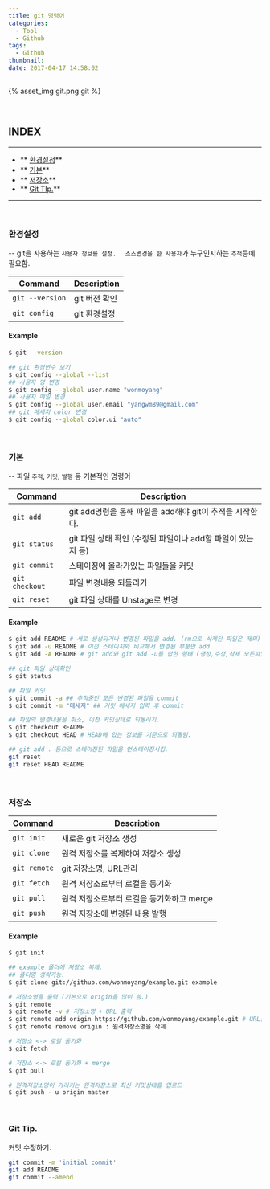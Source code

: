 ```yaml
---
title: git 명령어
categories:
  - Tool
  - Github
tags:
  - Github
thumbnail: 
date: 2017-04-17 14:58:02
---
```


{% asset_img git.png git %}

</br>

## INDEX
***
* ** [환경설정](#config)**
* ** [기본](#basic)**
* ** [저장소](#repository)**
* ** [Git TIp.](#tip)**
***

</br>

<i id="config"></i>
### 환경설정
 -- git을 사용하는 `사용자 정보를 설정.`
 　`소스변경을 한 사용자`가 누구인지하는 `추적`등에 필요함.
 
| Command   			| Description
| -------   			| -----------
| `git --version`   	| git 버전 확인
| `git config`   		| git 환경설정

#### Example
```bash
$ git --version

## git 환경변수 보기
$ git config --global --list
## 사용자 명 변경
$ git config --global user.name "wonmoyang"
## 사용자 메일 변경
$ git config --global user.email "yangwm89@gmail.com"
## git 메세지 color 변경
$ git config --global color.ui "auto"
```

</br>

<i id="basic"></i>
### 기본
 -- 파일 `추적`, `커밋`, `발행` 등 기본적인 명령어
 
| Command   			| Description
| -------   			| -----------
| `git add`         	| git add명령을 통해 파일을 add해야 git이 추적을 시작한다.
| `git status`   		| git 파일 상태 확인 (수정된 파일이나 add할 파일이 있는지 등)
| `git commit`   		| 스테이징에 올라가있는 파일들을 커밋
| `git checkout`   		| 파일 변경내용 되돌리기
| `git reset` 	  		| git 파일 상태를 Unstage로 변경

#### Example
```bash
$ git add README # 새로 생성되거나 변경된 파일을 add. (rm으로 삭제된 파일은 제외)
$ git add -u README # 이전 스테이지와 비교해서 변경된 부분만 add.
$ git add -A README # git add와 git add -u를 합한 형태 (생성,수정,삭제 모든파일을 add)

## git 파일 상태확인
$ git status

## 파일 커밋
$ git commit -a ## 추적중인 모든 변경된 파일을 commit
$ git commit -m "메세지" ## 커밋 메세지 입력 후 commit

## 파일의 변경내용을 취소, 이전 커밋상태로 되돌리기.
$ git checkout README
$ git checkout HEAD # HEAD에 있는 정보를 기준으로 되돌림.

## git add . 등으로 스테이징된 파일을 언스테이징시킴.
git reset
git reset HEAD README
```

</br>

<i id="repository"></i>
### 저장소
| Command     | Description
| -------     | -----------
| `git init`    | 새로운 git 저장소 생성
| `git clone`   | 원격 저장소를 복제하여 저장소 생성
| `git remote`  | git 저장소명, URL관리
| `git fetch`   | 원격 저장소로부터 로컬을 동기화
| `git pull`    | 원격 저장소로부터 로컬을 동기화하고 merge
| `git push` 	  | 원격 저장소에 변경된 내용 발행

#### Example
```bash
$ git init

## example 폴더에 저장소 복제.
## 폴더명 생략가능.
$ git clone git://github.com/wonmoyang/example.git example

# 저장소명을 출력 (기본으로 origin을 많이 씀.)
$ git remote
$ git remote -v # 저장소명 + URL 출력
$ git remote add origin https://github.com/wonmoyang/example.git # URL을 원격저장소명으로 저장
$ git remote remove origin : 원격저장소명을 삭제

# 저장소 <-> 로컬 동기화
$ git fetch

# 저장소 <-> 로컬 동기화 + merge
$ git pull

# 원격저장소명이 가리키는 원격저장소로 최신 커밋상태를 업로드
$ git push - u origin master
```

</br>

<i id="tip"></i>
### Git Tip.

커밋 수정하기.
```bash
git commit -m 'initial commit' 
git add README
git commit --amend   
```
